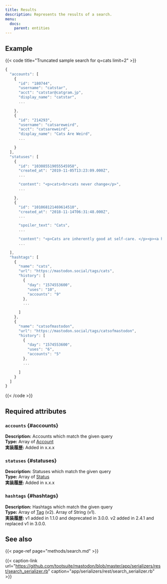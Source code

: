 ```yaml
---
title: Results
description: Represents the results of a search.
menu:
  docs:
    parent: entities
---
```


## Example

{{< code title="Truncated sample search for q=cats limit=2" >}}
```javascript
{
  "accounts": [
    {
      "id": "180744",
      "username": "catstar",
      "acct": "catstar@catgram.jp",
      "display_name": "catstar",
      ...

    },
    {
      "id": "214293",
      "username": "catsareweird",
      "acct": "catsareweird",
      "display_name": "Cats Are Weird",
      ...

    }
  ],
  "statuses": [
    {
      "id": "103085519055545958",
      "created_at": "2019-11-05T13:23:09.000Z",
      ...

      "content": "<p>cats<br>cats never change</p>",
      ...

    },
    {
      "id": "101068121469614510",
      "created_at": "2018-11-14T06:31:48.000Z",
      ...

      "spoiler_text": "Cats",
      ...

      "content": "<p>Cats are inherently good at self-care. </p><p><a href=\"https://mspsocial.net/tags/cats\" class=\"mention hashtag\" rel=\"nofollow noopener noreferrer\" target=\"_blank\">#<span>cats</span}</p>",
      ...

  ],
  "hashtags": [
    {
      "name": "cats",
      "url": "https://mastodon.social/tags/cats",
      "history": [
        {
          "day": "1574553600",
          "uses": "10",
          "accounts": "9"
        },
        ...

      ]
    },
    {
      "name": "catsofmastodon",
      "url": "https://mastodon.social/tags/catsofmastodon",
      "history": [
        {
          "day": "1574553600",
          "uses": "6",
          "accounts": "5"
        },
        ...

      ]
    }
  ]
}
```
{{< /code >}}

## Required attributes

### `accounts` {#accounts}

**Description:** Accounts which match the given query\
**Type:** Array of [Account](account.md)\
**実装履歴:** Added in x.x.x

### `statuses` {#statuses}

**Description:** Statuses which match the given query\
**Type:** Array of [Status](status.md)\
**実装履歴:** Added in x.x.x

### `hashtags` {#hashtags}

**Description:** Hashtags which match the given query\
**Type:** Array of [Tag](tag.md) \(v2\). Array of String \(v1\).\
**実装履歴:** v1 added in 1.1.0 and deprecated in 3.0.0. v2 added in 2.4.1 and replaced v1 in 3.0.0.

## See also

{{< page-ref page="methods/search.md" >}}

{{< caption-link url="https://github.com/tootsuite/mastodon/blob/master/app/serializers/rest/search_serializer.rb" caption="app/serializers/rest/search\_serializer.rb" >}}



